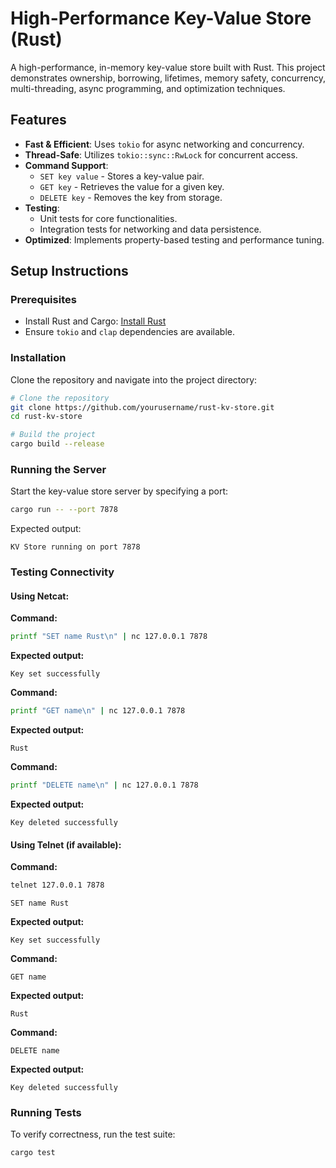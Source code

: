 # High-Performance Key-Value Store (Rust)

A high-performance, in-memory key-value store built with Rust. This project demonstrates ownership, borrowing, lifetimes, memory safety, concurrency, multi-threading, async programming, and optimization techniques.

## Features
- **Fast & Efficient**: Uses `tokio` for async networking and concurrency.
- **Thread-Safe**: Utilizes `tokio::sync::RwLock` for concurrent access.
- **Command Support**:
  - `SET key value` - Stores a key-value pair.
  - `GET key` - Retrieves the value for a given key.
  - `DELETE key` - Removes the key from storage.
- **Testing**:
  - Unit tests for core functionalities.
  - Integration tests for networking and data persistence.
- **Optimized**: Implements property-based testing and performance tuning.

## Setup Instructions

### Prerequisites
- Install Rust and Cargo: [Install Rust](https://www.rust-lang.org/tools/install)
- Ensure `tokio` and `clap` dependencies are available.

### Installation
Clone the repository and navigate into the project directory:
```sh
# Clone the repository
git clone https://github.com/yourusername/rust-kv-store.git
cd rust-kv-store

# Build the project
cargo build --release
```

### Running the Server
Start the key-value store server by specifying a port:
```sh
cargo run -- --port 7878
```
Expected output:
```
KV Store running on port 7878
```

### Testing Connectivity
#### Using Netcat:

**Command:**
```sh
printf "SET name Rust\n" | nc 127.0.0.1 7878
```
**Expected output:**
```
Key set successfully
```

**Command:**
```sh
printf "GET name\n" | nc 127.0.0.1 7878
```
**Expected output:**
```
Rust
```

**Command:**
```sh
printf "DELETE name\n" | nc 127.0.0.1 7878
```
**Expected output:**
```
Key deleted successfully
```

#### Using Telnet (if available):

**Command:**
```sh
telnet 127.0.0.1 7878
```
```
SET name Rust
```
**Expected output:**
```
Key set successfully
```

**Command:**
```
GET name
```
**Expected output:**
```
Rust
```

**Command:**
```
DELETE name
```
**Expected output:**
```
Key deleted successfully
```

### Running Tests
To verify correctness, run the test suite:
```sh
cargo test
```

